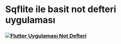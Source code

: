 # Sqflite ile basit not defteri uygulaması

### [![Flutter Uygulaması Not Defteri](http://i3.ytimg.com/vi/5JoaA7-UuCY/maxresdefault.jpg)](https://www.youtube.com/watch?v=5JoaA7-UuCY "Flutter Uygulaması - Not Defteri")
